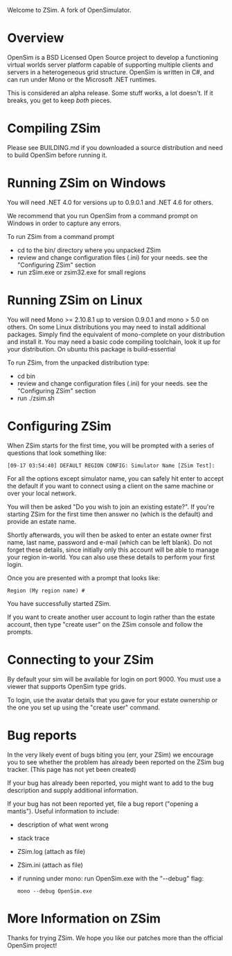 Welcome to ZSim. A fork of OpenSimulator.

# Overview

OpenSim is a BSD Licensed Open Source project to develop a functioning
virtual worlds server platform capable of supporting multiple clients
and servers in a heterogeneous grid structure. OpenSim is written in
C#, and can run under Mono or the Microsoft .NET runtimes.

This is considered an alpha release.  Some stuff works, a lot doesn't.
If it breaks, you get to keep *both* pieces.

# Compiling ZSim

Please see BUILDING.md if you downloaded a source distribution and 
need to build OpenSim before running it.

# Running ZSim on Windows

You will need .NET 4.0 for versions up to 0.9.0.1 and .NET 4.6 for others.

We recommend that you run OpenSim from a command prompt on Windows in order
to capture any errors.

To run ZSim from a command prompt

 * cd to the bin/ directory where you unpacked ZSim
 * review and change configuration files (.ini) for your needs. see the "Configuring ZSim" section
 * run zSim.exe or zsim32.exe for small regions


# Running ZSim on Linux

You will need Mono >= 2.10.8.1 up to version 0.9.0.1 and mono > 5.0 on others.  On some Linux distributions you
may need to install additional packages. Simply find the equivalent of mono-complete on your distribution and install it. You may need a basic code compiling toolchain, look it up for your distribution. On ubuntu this package is build-essential


To run ZSim, from the unpacked distribution type:

 * cd bin
 * review and change configuration files (.ini) for your needs. see the "Configuring ZSim" section
 * run ./zsim.sh


# Configuring ZSim

When ZSim starts for the first time, you will be prompted with a
series of questions that look something like:

	[09-17 03:54:40] DEFAULT REGION CONFIG: Simulator Name [ZSim Test]:

For all the options except simulator name, you can safely hit enter to accept
the default if you want to connect using a client on the same machine or over
your local network.

You will then be asked "Do you wish to join an existing estate?".  If you're
starting ZSim for the first time then answer no (which is the default) and
provide an estate name.

Shortly afterwards, you will then be asked to enter an estate owner first name,
last name, password and e-mail (which can be left blank).  Do not forget these
details, since initially only this account will be able to manage your region
in-world.  You can also use these details to perform your first login.

Once you are presented with a prompt that looks like:

	Region (My region name) #

You have successfully started ZSim.

If you want to create another user account to login rather than the estate
account, then type "create user" on the ZSim console and follow the prompts.

# Connecting to your ZSim

By default your sim will be available for login on port 9000. 
You must use a viewer that supports OpenSim type grids.


To login, use the avatar details that you gave for your estate ownership or the
one you set up using the "create user" command.

# Bug reports

In the very likely event of bugs biting you (err, your ZSim) we
encourage you to see whether the problem has already been reported on
the ZSim bug tracker. (This page has not yet been created)

If your bug has already been reported, you might want to add to the
bug description and supply additional information.

If your bug has not been reported yet, file a bug report ("opening a
mantis"). Useful information to include:
 * description of what went wrong
 * stack trace
 * ZSim.log (attach as file)
 * ZSim.ini (attach as file)
 * if running under mono: run OpenSim.exe with the "--debug" flag:

       mono --debug OpenSim.exe

# More Information on ZSim

Thanks for trying ZSim. We hope you like our patches more than the official OpenSim project!

